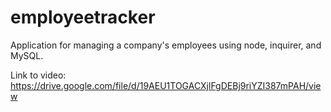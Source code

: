 # employeetracker
Application for managing a company's employees using node, inquirer, and MySQL.

Link to video: https://drive.google.com/file/d/19AEU1TOGACXjlFgDEBj9riYZI387mPAH/view
